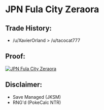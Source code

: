 # JPN Fula City Zeraora

## Trade History:
* /u/XavierOrland > /u/tacocat777

## Proof:
[![JPN Fula City Zeraora](http://img.youtube.com/vi/PBcOUEPRtnQ/0.jpg)](http://www.youtube.com/watch?v=PBcOUEPRtnQ)


## Disclaimer:
* Save Managed (JKSM)
* RNG'd (PokeCalc NTR)
